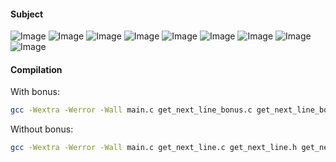 #### Subject

![Image](img/en.subject_page-0001.jpg)
![Image](img/en.subject_page-0002.jpg)
![Image](img/en.subject_page-0003.jpg)
![Image](img/en.subject_page-0004.jpg)
![Image](img/en.subject_page-0005.jpg)
![Image](img/en.subject_page-0006.jpg)
![Image](img/en.subject_page-0007.jpg)
![Image](img/en.subject_page-0008.jpg)
![Image](img/en.subject_page-0009.jpg)

#### Compilation

With bonus:
```bash
gcc -Wextra -Werror -Wall main.c get_next_line_bonus.c get_next_line_bonus.h get_next_line_utils_bonus.c && ./a.out
```

Without bonus:
```bash
gcc -Wextra -Werror -Wall main.c get_next_line.c get_next_line.h get_next_line_utils.c && ./a.out
```
